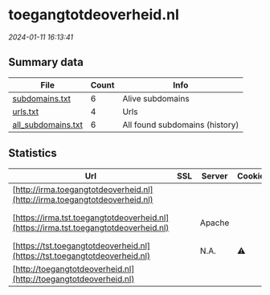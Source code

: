 # toegangtotdeoverheid.nl
*2024-01-11 16:13:41*
## Summary data


| File       | Count | Info |
|------------|-------|------|
|[subdomains.txt](/data/toegangtotdeoverheid.nl/subdomains.txt)|6|Alive subdomains|
|[urls.txt](/data/toegangtotdeoverheid.nl/urls.txt)|4|Urls|
|[all_subdomains.txt](/data/toegangtotdeoverheid.nl/all_subdomains.txt)|6|All found subdomains (history)|


## Statistics


| Url | SSL | Server | Cookie | HSTS | CSP | XFO | XXP | RP | Tech |Title |
|------------|-------|------|------|------|------|------|------|------|------|------|
|[http://irma.toegangtotdeoverheid.nl](http://irma.toegangtotdeoverheid.nl)| || | | | | | :white_check_mark: |||
|[https://irma.tst.toegangtotdeoverheid.nl](https://irma.tst.toegangtotdeoverheid.nl)| |Apache| | | | | | :white_check_mark: |Apache HTTP Server|A-Select Filter...|
|[https://tst.toegangtotdeoverheid.nl](https://tst.toegangtotdeoverheid.nl)| |N.A.|:warning: |:white_check_mark: |:warning: | :white_check_mark: | :white_check_mark: | :white_check_mark: |HSTS|foutmelding|
|[http://toegangtotdeoverheid.nl](http://toegangtotdeoverheid.nl)| || | | | | | :white_check_mark: |||